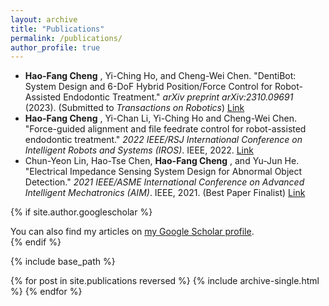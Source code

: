 ```yaml
---
layout: archive
title: "Publications"
permalink: /publications/
author_profile: true
---
```

- **Hao-Fang Cheng** , Yi-Ching Ho, and Cheng-Wei Chen. "DentiBot: System Design and 6-DoF Hybrid Position/Force Control for Robot-Assisted Endodontic Treatment." *arXiv preprint arXiv:2310.09691* (2023). (Submitted to *Transactions on Robotics*) [Link](https://arxiv.org/pdf/2310.09691) 
- **Hao-Fang Cheng** , Yi-Chan Li, Yi-Ching Ho and Cheng-Wei Chen. "Force-guided alignment and file feedrate control for robot-assisted endodontic treatment." *2022 IEEE/RSJ International Conference on Intelligent Robots and Systems (IROS)*. IEEE, 2022. [Link](https://ieeexplore.ieee.org/stamp/stamp.jsp?tp=&arnumber=9981393) 
- Chun-Yeon Lin, Hao-Tse Chen, **Hao-Fang Cheng** , and Yu-Jun He. "Electrical Impedance Sensing System Design for Abnormal Object Detection." *2021 IEEE/ASME International Conference on Advanced Intelligent Mechatronics (AIM)*. IEEE, 2021. (Best Paper Finalist) [Link](https://ieeexplore.ieee.org/stamp/stamp.jsp?tp=&arnumber=9517604)

{% if site.author.googlescholar %}
  <div class="wordwrap">You can also find my articles on <a href="{{site.author.googlescholar}}">my Google Scholar profile</a>.</div>
{% endif %}

{% include base_path %}

{% for post in site.publications reversed %}
  {% include archive-single.html %}
{% endfor %}
